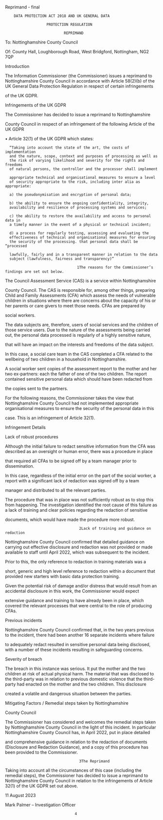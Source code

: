 Reprimand - final

        DATA PROTECTION ACT 2018 AND UK GENERAL DATA

                       PROTECTION REGULATION

                               REPRIMAND

To: Nottinghamshire County Council

Of: County Hall, Loughborough Road, West Bridgford, Nottingham,
NG2 7QP

Introduction

The Information Commissioner (the Commissioner) issues a reprimand to
Nottinghamshire County Council in accordance with Article 58(2)(b) of the
UK General Data Protection Regulation in respect of certain infringements

of the UK GDPR.

Infringements of the UK GDPR

The Commissioner has decided to issue a reprimand to Nottinghamshire

County Council in respect of an infringement of the following Article of the
UK GDPR

   •  Article 32(1) of the UK GDPR which states:

      “Taking into account the state of the art, the costs of implementation
      and the nature, scope, context and purposes of processing as well as
      the risk of varying likelihood and severity for the rights and freedoms
      of natural persons, the controller and the processor shall implement

      appropriate technical and organisational measures to ensure a level
      of security appropriate to the risk, including inter alia as appropriate:

      a) the pseudonymisation and encryption of personal data;

      b) the ability to ensure the ongoing confidentiality, integrity,
      availability and resilience of processing systems and services;

      c) the ability to restore the availability and access to personal data in
      a timely manner in the event of a physical or technical incident;

      d) a process for regularly testing, assessing and evaluating the
      effectiveness of technical and organisational measures for ensuring
      the security of the processing. that personal data shall be “processed

      lawfully, fairly and in a transparent manner in relation to the data
      subject (lawfulness, fairness and transparency)”

                                     1The reasons for the Commissioner’s findings are set out below.

The Council Assessment Service (CAS) is a service within Nottinghamshire

County Council. The CAS is responsible for, among other things, preparing
Child and Family Assessments (CFA) which assess the needs of vulnerable
children in situations where there are concerns about the capacity of his
or her parents or care givers to meet those needs. CFAs are prepared by

social workers.

The data subjects are, therefore, users of social services and the children
of those service users. Due to the nature of the assessments being carried
out, the personal data processed is regularly of a highly sensitive nature,

that will have an impact on the interests and freedoms of the data
subject.

In this case, a social care team in the CAS completed a CFA related to the
wellbeing of two children in a household in Nottinghamshire.

A social worker sent copies of the assessment report to the mother and her
two ex-partners: each the father of one of the two children. The report
contained sensitive personal data which should have been redacted from

the copies sent to the partners.

For the following reasons, the Commissioner takes the view that
Nottinghamshire    County   Council   had   not  implemented     appropriate
organisational measures to ensure the security of the personal data in this

case. This is an infringement of Article 32(1).

Infringement Details

Lack of robust procedures

Although the initial failure to redact sensitive information from the CFA was
described as an oversight or human error, there was a procedure in place

that required all CFAs to be signed off by a team manager prior to
dissemination.

In this case, regardless of the initial error on the part of the social worker,
a report with a significant lack of redaction was signed off by a team

manager and distributed to all the relevant parties.

The procedure that was in place was not sufficiently robust as to stop this
from happening. The investigation identified the root cause of this failure
as a lack of training and clear policies regarding the redaction of sensitive

documents, which would have made the procedure more robust.

                                      2Lack of training and guidance on redaction

Nottinghamshire County Council confirmed that detailed guidance on
carrying out effective disclosure and redaction was not provided or made
available to staff until April 2022, which was subsequent to the incident.

Prior to this, the only reference to redaction in training materials was a

short, generic and high level reference to redaction within a document that
provided new starters with basic data protection training.

Given the potential risk of damage and/or distress that would result from
an accidental disclosure in this work, the Commissioner would expect

extensive guidance and training to have already been in place, which
covered the relevant processes that were central to the role of producing
CFAs.

Previous incidents

Nottinghamshire County Council confirmed that, in the two years previous
to the incident, there had been another 16 separate incidents where failure

to adequately redact resulted in sensitive personal data being disclosed,
with a number of these incidents resulting in safeguarding concerns.

Severity of breach

The breach in this instance was serious. It put the mother and the two
children at risk of actual physical harm. The material that was disclosed to
the third-party was in relation to previous domestic violence that the third-
party had enacted on the mother and the two children. This disclosure

created a volatile and dangerous situation between the parties.

Mitigating Factors / Remedial steps taken by Nottinghamshire

County Council

The Commissioner has considered and welcomes the remedial steps taken
by Nottinghamshire County Council in the light of this incident. In particular
Nottinghamshire County Council has, in April 2022, put in place detailed

and comprehensive guidance in relation to the redaction of documents
(Disclosure and Redaction Guidance), and a copy of this procedure has been
provided to the Commissioner.

                                      3The Reprimand

Taking into account all the circumstances of this case (including the
remedial steps), the Commissioner has decided to issue a reprimand to
Nottinghamshire County Council in relation to the infringements of Article
32(1) of the UK GDPR set out above.

11 August 2023

Mark Palmer – Investigation Officer

                                    4
